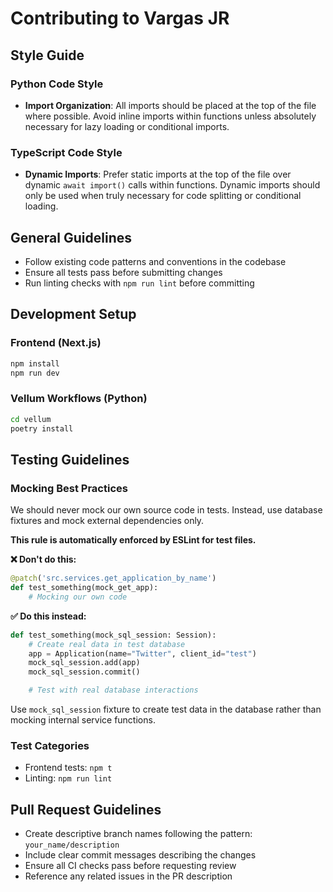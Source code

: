 # Contributing to Vargas JR

## Style Guide

### Python Code Style

- **Import Organization**: All imports should be placed at the top of the file where possible. Avoid inline imports within functions unless absolutely necessary for lazy loading or conditional imports.

### TypeScript Code Style

- **Dynamic Imports**: Prefer static imports at the top of the file over dynamic `await import()` calls within functions. Dynamic imports should only be used when truly necessary for code splitting or conditional loading.

## General Guidelines

- Follow existing code patterns and conventions in the codebase
- Ensure all tests pass before submitting changes
- Run linting checks with `npm run lint` before committing

## Development Setup

### Frontend (Next.js)

```bash
npm install
npm run dev
```

### Vellum Workflows (Python)

```bash
cd vellum
poetry install
```

## Testing Guidelines

### Mocking Best Practices

We should never mock our own source code in tests. Instead, use database fixtures and mock external dependencies only.

**This rule is automatically enforced by ESLint for test files.**

**❌ Don't do this:**

```python
@patch('src.services.get_application_by_name')
def test_something(mock_get_app):
    # Mocking our own code
```

**✅ Do this instead:**

```python
def test_something(mock_sql_session: Session):
    # Create real data in test database
    app = Application(name="Twitter", client_id="test")
    mock_sql_session.add(app)
    mock_sql_session.commit()

    # Test with real database interactions
```

Use `mock_sql_session` fixture to create test data in the database rather than mocking internal service functions.

### Test Categories

- Frontend tests: `npm t`
- Linting: `npm run lint`

## Pull Request Guidelines

- Create descriptive branch names following the pattern: `your_name/description`
- Include clear commit messages describing the changes
- Ensure all CI checks pass before requesting review
- Reference any related issues in the PR description
